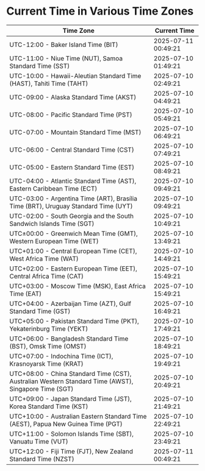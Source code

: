 # Current Time in Various Time Zones

| Time Zone | Current Time |
|-----------|--------------|
| UTC-12:00 - Baker Island Time (BIT) | 2025-07-11 00:49:21 |
| UTC-11:00 - Niue Time (NUT), Samoa Standard Time (SST) | 2025-07-10 01:49:21 |
| UTC-10:00 - Hawaii-Aleutian Standard Time (HAST), Tahiti Time (TAHT) | 2025-07-10 02:49:21 |
| UTC-09:00 - Alaska Standard Time (AKST) | 2025-07-10 04:49:21 |
| UTC-08:00 - Pacific Standard Time (PST) | 2025-07-10 05:49:21 |
| UTC-07:00 - Mountain Standard Time (MST) | 2025-07-10 06:49:21 |
| UTC-06:00 - Central Standard Time (CST) | 2025-07-10 07:49:21 |
| UTC-05:00 - Eastern Standard Time (EST) | 2025-07-10 08:49:21 |
| UTC-04:00 - Atlantic Standard Time (AST), Eastern Caribbean Time (ECT) | 2025-07-10 09:49:21 |
| UTC-03:00 - Argentina Time (ART), Brasília Time (BRT), Uruguay Standard Time (UYT) | 2025-07-10 09:49:21 |
| UTC-02:00 - South Georgia and the South Sandwich Islands Time (SGT) | 2025-07-10 10:49:21 |
| UTC±00:00 - Greenwich Mean Time (GMT), Western European Time (WET) | 2025-07-10 13:49:21 |
| UTC+01:00 - Central European Time (CET), West Africa Time (WAT) | 2025-07-10 14:49:21 |
| UTC+02:00 - Eastern European Time (EET), Central Africa Time (CAT) | 2025-07-10 15:49:21 |
| UTC+03:00 - Moscow Time (MSK), East Africa Time (EAT) | 2025-07-10 15:49:21 |
| UTC+04:00 - Azerbaijan Time (AZT), Gulf Standard Time (GST) | 2025-07-10 16:49:21 |
| UTC+05:00 - Pakistan Standard Time (PKT), Yekaterinburg Time (YEKT) | 2025-07-10 17:49:21 |
| UTC+06:00 - Bangladesh Standard Time (BST), Omsk Time (OMST) | 2025-07-10 18:49:21 |
| UTC+07:00 - Indochina Time (ICT), Krasnoyarsk Time (KRAT) | 2025-07-10 19:49:21 |
| UTC+08:00 - China Standard Time (CST), Australian Western Standard Time (AWST), Singapore Time (SGT) | 2025-07-10 20:49:21 |
| UTC+09:00 - Japan Standard Time (JST), Korea Standard Time (KST) | 2025-07-10 21:49:21 |
| UTC+10:00 - Australian Eastern Standard Time (AEST), Papua New Guinea Time (PGT) | 2025-07-10 22:49:21 |
| UTC+11:00 - Solomon Islands Time (SBT), Vanuatu Time (VUT) | 2025-07-10 23:49:21 |
| UTC+12:00 - Fiji Time (FJT), New Zealand Standard Time (NZST) | 2025-07-11 00:49:21 |
